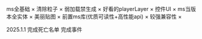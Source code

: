 ms全基础 ×
清除粒子 ×
弱加载禁生成 ×
好看的playerLayer ×
控件UI ×
ms当版本全实体 ×
美丽贴图 ×
前置ms库(优质可读性+高性能api) ×
较强兼容性 ×

2025.1.1 完成死亡名单
完成事件
